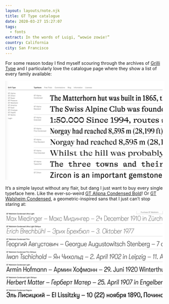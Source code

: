 ```yaml
---
layout: layouts/note.njk
title: GT Type catalogue
date: 2020-03-27 15:27:07
tags:
  - fonts
extract: In the words of Luigi, “wowie zowie!”
country: California
city: San Francisco
---
```


For some reason today I find myself scouring through the archives of [Grilli Type](https://www.grillitype.com/) and I particularly love the catalogue page where they show a list of every family available:

![A screenshot of the Grilli Type website](/images/grilli-type.png)

It’s a simple layout without any flair, but dang I just want to buy every single typeface here. Like the ever-so-weird [GT Alipna Condensed Bold](https://www.grillitype.com/typeface/gt-alpina)! Or [GT Walsheim Condensed](https://www.grillitype.com/typeface/gt-alpina), a geometric-inspired sans that I just can’t stop staring at:

![A picture of the GT Walsheim typeface](/images/gt-walsheim.png)
